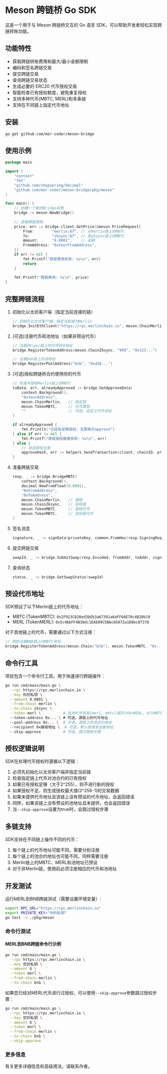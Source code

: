 # Meson 跨链桥 Go SDK

这是一个用于与 Meson 跨链桥交互的 Go 语言 SDK，可以帮助开发者轻松实现跨链转账功能。

## 功能特性

- 获取跨链转账费用和最大/最小金额限制
- 编码和签名跨链交易
- 提交跨链交易
- 查询跨链交易状态
- 生成必要的 ERC20 代币授权交易
- 智能检查已有授权额度，避免重复授权
- 支持多种代币(MBTC, MERL)和多条链
- 支持在不同链上指定代币地址

## 安装

```bash
go get github.com/mer-coder/meson-bridge
```

## 使用示例

```go
package main

import (
    "context"
    "fmt"
    "github.com/shopspring/decimal"
    "github.com/mer-coder/meson-bridge/pkg/meson"
)

func main() {
    // 创建一个新的Bridge实例
    bridge := meson.NewBridge()
    
    // 获取跨链费用
    price, err := bridge.client.GetPrice(&meson.PriceRequest{
        From:        "merlin:67", // 从Merlin链上的MBTC
        To:          "zksync:67", // 到zksync链上的MBTC
        Amount:      "0.0001",    // 金额
        FromAddress: "0xYourFromAddress", 
    })
    if err != nil {
        fmt.Printf("获取费用失败: %v\n", err)
        return
    }
    
    fmt.Printf("跨链费用: %s\n", price)
}
```

## 完整跨链流程

1. 初始化以太坊客户端（指定当前连接的链）
   ```go
   // 初始化以太坊客户端，指定当前链为Merlin
   bridge.InitEthClient("https://rpc.merlinchain.io", meson.ChainMerlin)
   ```

2. (可选)注册代币和池地址（如果非预设代币）
   ```go
   // 注册ZKsync链上的代币999地址
   bridge.RegisterTokenAddress(meson.ChainZksync, "999", "0x123...")
   
   // 注册bnb链上的池地址
   bridge.RegisterPoolAddress("bnb", "0x456...")
   ```

3. (可选)授权跨链桥合约使用你的代币
   ```go
   // 检查并授权Merlin链上的MBTC
   txData, err, alreadyApproved := bridge.GetApproveData(
       context.Background(),
       "0xYourAddress",
       meson.ChainMerlin,   // 指定链
       meson.TokenMBTC,     // 代币类型
       ""                   // 可选，自定义代币地址
   )
   
   if alreadyApproved {
       fmt.Println("已经有足够授权，无需再次approve")
   } else if err != nil {
       fmt.Printf("获取授权数据失败: %v\n", err)
   } else {
       // 发送授权交易
       approveHash, err := helpers.SendTransaction(client, chainID, privateKey, txData)
   }
   ```

4. 准备跨链交易
   ```go
   resp, _ := bridge.BridgeMBTC(
       context.Background(),
       decimal.NewFromFloat(0.0001),
       "0xFromAddress",
       "0xToAddress",
       meson.ChainMerlin,   // 源链
       meson.ChainZksync,   // 目标链
       meson.TokenMBTC,     // 源链代币
       meson.TokenMBTC,     // 目标链代币
   )
   ```

5. 签名消息
   ```go
   signature, _ := signData(privateKey, common.FromHex(resp.SigningRequest.Hash))
   ```

6. 提交跨链交易
   ```go
   swapId, _ := bridge.SubmitSwap(resp.Encoded, fromAddr, toAddr, signature)
   ```

7. 查询状态
   ```go
   status, _ := bridge.GetSwapStatus(swapId)
   ```

## 预设代币地址

SDK预设了以下Merlin链上的代币地址：

- MBTC (TokenMBTC): `0x2F913C820ed3bEb3a67391a6eFF64E70c4B20b19`
- MERL (TokenMERL): `0x5c46bFF4B38dc1EAE09C5BAc65872a1D8bc87378`

对于其他链上的代币，需要通过以下方式注册：

```go
// 例如注册BNB链上的MBTC地址
bridge.RegisterTokenAddress(meson.Chain("bnb"), meson.TokenMBTC, "0x...")
```

## 命令行工具

项目包含一个命令行工具，用于快速进行跨链操作：

```bash
go run cmd/main/main.go \
  --rpc https://rpc.merlinchain.io \
  --key 你的私钥 \
  --amount 0.0001 \
  --from-chain merlin \
  --to-chain zksync \
  --token merl \          # 支持代币名称(merl, mbtc)或ID(69=MERL, 67=MBTC)
  --token-address 0x... \ # 可选，源链上的代币地址
  --pool-address 0x... \  # 可选，源链上的池合约地址
  --recipient 0x接收地址 \  # 可选，默认使用发送者地址
  --skip-approve          # 可选，跳过授权步骤
```

## 授权逻辑说明

SDK在处理代币授权时遵循以下逻辑：

1. 必须先初始化以太坊客户端并指定当前链
2. 检查指定链上代币对池合约的已有授权
3. 如果已有授权足够（大于2^255），则不进行新的授权
4. 如果授权不足，则生成授权最大值(2^256-1)的交易数据
5. 如果未提供代币地址且该链上没有预设的代币地址，会返回错误
6. 同样，如果该链上没有预设的池地址且未提供，也会返回错误
7. 当`--skip-approve`设置为true时，会跳过授权步骤

## 多链支持

SDK支持在不同链上操作不同的代币：

1. 每个链上的代币地址可能不同，需要分别注册
2. 每个链上的池合约地址也可能不同，同样需要注册
3. Merlin链上的MBTC、MERL和池地址已预设
4. 对于非Merlin链，使用前必须注册相应的代币和池地址

## 开发测试

运行MERL到BNB跨链测试（需要设置环境变量）:

```bash
export RPC_URL="https://rpc.merlinchain.io"
export PRIVATE_KEY="你的私钥"
go test -v ./pkg/meson
```

### 命令行测试

#### MERL到BNB跨链命令行示例

```bash
go run cmd/main/main.go \
  --rpc https://rpc.merlinchain.io \
  --key 您的私钥 \
  --amount 6 \
  --token merl \
  --from-chain merlin \
  --to-chain bnb \
```

如果您已经对MERL代币进行过授权，可以使用`--skip-approve`参数跳过授权步骤：

```bash
go run cmd/main/main.go \
  --rpc https://rpc.merlinchain.io \
  --key 您的私钥 \
  --amount 6 \
  --token merl \
  --from-chain merlin \
  --to-chain bnb \
  --skip-approve
```

### 更多信息

有关更多详细信息和高级用法，请联系作者。 